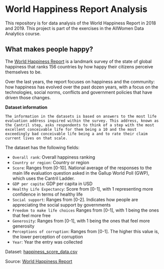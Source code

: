 # World Happiness Report Analysis
This repository is for data analysis of the World Happiness Report in 2018 and 2019. This project is part of the exercises in the AllWomen Data Analytics course. 

## What makes people happy? 

The [World Happiness Report](https://worldhappiness.report/) is a landmark survey of the state of global happiness that ranks 156 countries by how happy their citizens perceive themselves to be.

 Over the last years, the report focuses on happiness and the community: how happiness has evolved over the past dozen years, with a focus on the technologies, social norms, conflicts and government policies that have driven those changes.

**Dataset information**

    The information in the datasets is based on answers to the most life evaluation address inquired within the survey. This address, known as the Cantril step, asks respondents to think of a step with the most excellent conceivable life for them being a 10 and the most exceedingly bad conceivable life being a and to rate their claim current lives on that scale. 


The dataset has the following fields:

- `Overall rank`: Overall happiness ranking
- `Country or region`: Country or region
- `Score`: Ranges from [0-10]. National average of the responses to the main life evaluation question asked in the Gallup World Poll (GWP), which uses the Cantril Ladder. 
- `GDP per capita`: GDP per capita in USD
- `Healthy Life Expectancy`: Score from [0-1], with 1 representing more confidence in terms of healthy life
- `Social support`: Ranges from [0-2]. Indicates how people are appreciating the social support by governments
- `Freedom to make life choices` Ranges from [0-1], with 1 being the ones that feel more free
- `Generosity`: Ranges from [0-1], with 1 being the ones that feel more generosity 
- `Perceptions of corruption`: Ranges from [0-1]. The higher this value is, the lower perception of corruption 
- `Year`: Year the entry was collected  


Dataset: [happiness_score_data.csv](/happiness_score_data.csv)

Source: [World Happiness Report](https://worldhappiness.report/)
